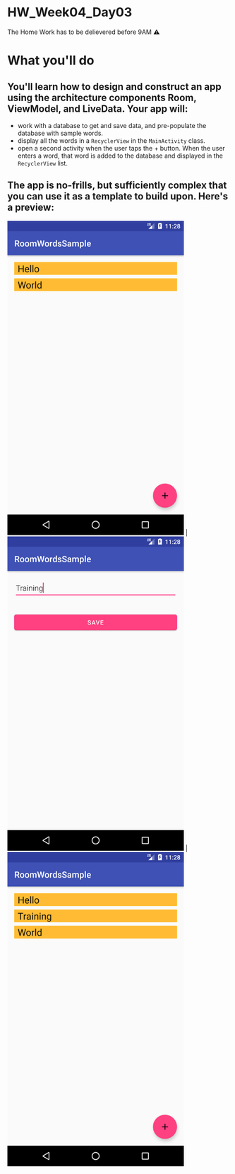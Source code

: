 # HW_Week04_Day03
The Home Work has to be delievered before 9AM ⚠️
# What you'll do
## You'll learn how to design and construct an app using the architecture components Room, ViewModel, and LiveData. Your app will:
- work with a database to get and save data, and pre-populate the database with sample words.
- display all the words in a `RecyclerView` in the `MainActivity` class.
- open a second activity when the user taps the + button. When the user enters a word, that word is added to the database and displayed in the `RecyclerView` list.

## The app is no-frills, but sufficiently complex that you can use it as a template to build upon. Here's a preview:


<img src="screenshot.png" alt="drawing" width="400"/>  |  <img src="screenshot1.png" alt="drawing" width="400"/> |  <img src="screenshot2.png" alt="drawing" width="400"/>

